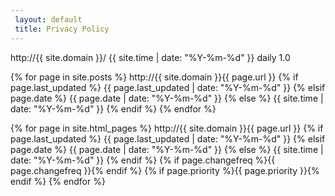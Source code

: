 ```yaml
---
 layout: default
 title: Privacy Policy
---
```

  <!--  Homepage -->
  <url>
    <loc>http://{{ site.domain }}/</loc>
    <lastmod>{{ site.time | date: "%Y-%m-%d" }}</lastmod>
    <changefreq>daily</changefreq>
		<priority>1.0</priority>
  </url>

  {% for page in site.posts %}
  <url>
    <loc>http://{{ site.domain }}{{ page.url }}</loc>
    {% if page.last_updated %}
    <lastmod>{{ page.last_updated | date: "%Y-%m-%d" }}</lastmod>
    {% elsif page.date %}
    <lastmod>{{ page.date | date: "%Y-%m-%d" }}</lastmod>
    {% else %}
    <lastmod>{{ site.time | date: "%Y-%m-%d" }}</lastmod>
    {% endif %}
  </url>
  {% endfor %}

  {% for page in site.html_pages %}
  <url>
    <loc>http://{{ site.domain }}{{ page.url }}</loc>
    {% if page.last_updated %}
    <lastmod>{{ page.last_updated | date: "%Y-%m-%d" }}</lastmod>
    {% elsif page.date %}
    <lastmod>{{ page.date | date: "%Y-%m-%d" }}</lastmod>
    {% else %}
    <lastmod>{{ site.time | date: "%Y-%m-%d" }}</lastmod>
    {% endif %}
    {% if page.changefreq %}<changefreq>{{ page.changefreq }}</changefreq>{% endif %}
    {% if page.priority %}<priority>{{ page.priority }}</priority>{% endif %}
  </url>
  {% endfor %}
